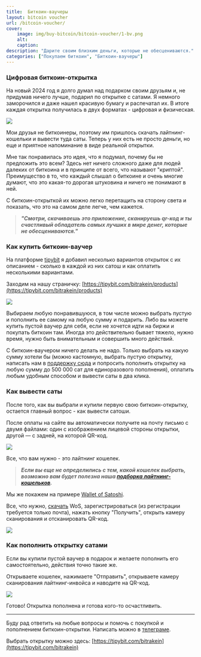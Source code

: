 ```yaml
---
title:  Биткоин-ваучеры
layout: bitcoin voucher
url: /bitcoin-voucher/
cover:
    image: img/buy-bitcoin/bitcoin-voucher/1-bv.png
    alt: 
    caption: 
description: "Дарите своим близким деньги, которые не обесцениваются."
categories: ["Покупаем биткоин", "Биткоин-ваучеры"]
---
```


### <h3>Цифровая биткоин-открытка</h3>

На новый 2024 год я долго думал над подарком своим друзьям и, не придумав ничего лучше, подарил по открытке с сатами. Я немного заморочился и даже нашел красивую бумагу и распечатал их. В итоге каждая открытка получилась в двух форматах - цифровая и физическая. 

![](/img/buy-bitcoin/bitcoin-voucher/giftcards24.png "")

Мои друзья не биткоинеры, поэтому им пришлось скачать лайтнинг-кошельки и вывести туда саты. Теперь у них есть не просто деньги, но еще и приятное напоминание в виде реальной открытки.

Мне так понравилась это идея, что я подумал, почему бы не предложить это всем? Здесь нет ничего сложного даже для людей далеких от биткоина и в принципе от всего, что называют "криптой". Преимущество в то, что каждый слышал о биткоине и очень многие думают, что это какая-то дорогая штуковина и ничего не понимают в ней. 

С биткоин-открыткой их можно легко перетащить на сторону света и показать, что это на самом деле легче, чем кажется.

> ***"Смотри, скачиваешь это приложение, сканируешь qr-код и ты счастливый обладатель самых лучших в мире денег, которые не обесцениваются."***

### <h3>Как купить биткоин-ваучер</h3>

На платформе [tipybit](https://tipybit.com/) я добавил несколько вариантов открыток с их описанием - сколько в каждой из них сатош и как оплатить несколькими вариантами.

Заходим на нашу страничку: [https://tipybit.com/bitrakein/products](https://tipybit.com/bitrakein/products)

![](/img/buy-bitcoin/bitcoin-voucher/tipybit-products.png "")

Выбираем любую понравившуюся, в том числе можно выбрать пустую и пополнить ее самому на любую сумму и подарить. Либо вы можете купить пустой ваучер для себя, если не хочется идти на биржи и покупать биткоин там. Иногда это действительно бывает тяжело, нужно время, нужно быть внимательным и совершить много действий. 

С биткоин-ваучером ничего делать не надо. Только выбрать на какую сумму хотели бы (можно кастомную, выбрать пустую открытку, написать нам в [поддержку сюда](https://t.me/itsmegrgrm) и попросить пополнить открытку на любую сумму до 500 000 сат для единоразового пополнения), оплатить любым удобным способом и вывести саты в два клика.

### <h3>Как вывести саты</h3>

После того, как вы выбрали и купили первую свою биткоин-открытку, остается главный вопрос - как вывести сатоши.

После оплаты на сайте вы автоматически получите на почту письмо с двумя файлами: один с изображением лицевой стороны открытки, другой — с задней, на которой QR-код.

![](/img/buy-bitcoin/bitcoin-voucher/card-bv1.png "")

Все, что вам нужно - это лайтнинг кошелек.

>***Если вы еще не определились с тем, какой кошелек выбрать, возможно вам будет полезна наша [подборка лайтнинг-кошельков](/lightning-kosheljki/).***

Мы же покажем на примере [Wallet of Satoshi](https://www.walletofsatoshi.com/).

Все, что нужно, [скачать](https://www.walletofsatoshi.com/) WoS, зарегистрироваться (из регистрации требуется только почта), нажать кнопку "Получить", открыть камеру сканирования и отсканировать QR-код.

![](/img/buy-bitcoin/bitcoin-voucher/havefun-bv.png "")

### <h3>Как пополнить открытку сатами</h3>

Если вы купили пустой ваучер в подарок и желаете пополнить его самостоятельно, действия точно такие же.

Открываете кошелек, нажимаете "Отправить", открываете камеру сканирования лайтнинг-инвойса и наводите на QR-код. 

![](/img/buy-bitcoin/bitcoin-voucher/fund-bv.png "")

Готово! Открытка пополнена и готова кого-то осчастливить.

-----

Буду рад ответить на любые вопросы и помочь с покупкой и пополнением биткоин-открытки. Написать можно в [телеграме](https://t.me/itsmegrgrm).

Выбрать открытку можно здесь: [https://tipybit.com/bitrakein](https://tipybit.com/bitrakein)